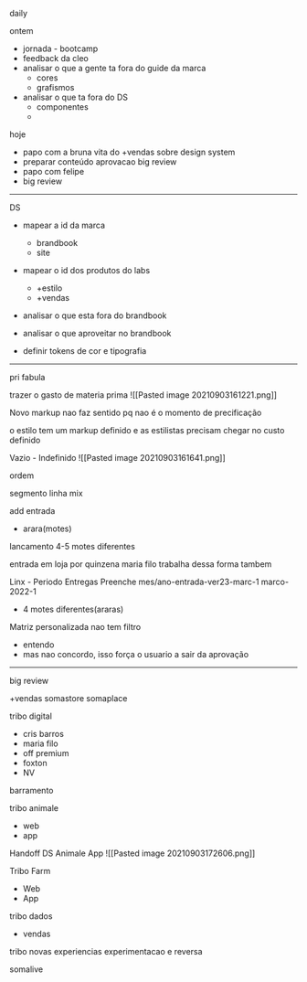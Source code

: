 daily

ontem
- jornada - bootcamp
- feedback da cleo 
- analisar o que a gente ta fora do guide da marca
	- cores
	- grafismos
- analisar o que ta fora do DS
	- componentes
	- 

hoje
- papo com a bruna vita do +vendas sobre design system
- preparar conteúdo aprovacao big review
- papo com felipe
- big review

---

DS

- mapear a id da marca
	- brandbook
	- site

- mapear o id dos produtos do labs
	- +estilo
	- +vendas

- analisar o que esta fora do brandbook
- analisar o que aproveitar no brandbook
- definir tokens de cor e tipografia

---

pri fabula

trazer o gasto de materia prima
![[Pasted image 20210903161221.png]]

Novo markup nao faz sentido pq nao é o momento de precificação

o estilo tem um markup definido e as estilistas precisam chegar no custo definido

Vazio - Indefinido
![[Pasted image 20210903161641.png]]

ordem

segmento
linha mix

add
entrada 
- arara(motes)

lancamento
4-5 motes diferentes

entrada em loja por quinzena
maria filo trabalha dessa forma tambem

Linx - Periodo Entregas
Preenche mes/ano-entrada-ver23-marc-1
marco-2022-1
- 4 motes diferentes(araras)




Matriz personalizada nao tem filtro
- entendo
- mas nao concordo, isso força o usuario a sair da aprovação

---

big review

+vendas
somastore
somaplace

tribo digital
- cris barros
- maria filo
- off premium
- foxton
- NV

barramento

tribo animale
- web
- app

Handoff DS Animale App
![[Pasted image 20210903172606.png]]

Tribo Farm
- Web
- App

tribo dados
- vendas

tribo novas experiencias
experimentacao e reversa

somalive




